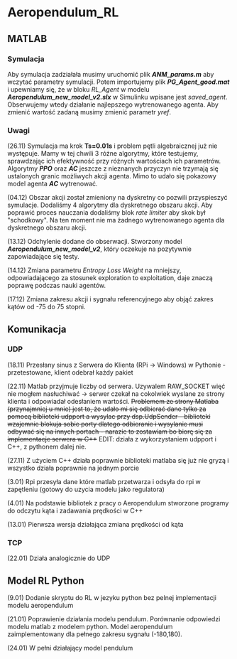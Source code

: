 # Aeropendulum_RL
## MATLAB

### Symulacja
Aby symulacja zadziałała musimy uruchomić plik ***ANM_params.m*** aby wczytać parametry symulacji. Potem importujemy plik ***PG_Agent_good.mat*** i upewniamy się, że w bloku *RL_Agent* w modelu ***Aeropendulum_new_model_v2.slx*** w Simulinku wpisane jest *saved_agent*. Obserwujemy wtedy działanie najlepszego wytrenowanego agenta. Aby zmienić wartość zadaną musimy zmienić parametr *yref*.

### Uwagi
(26.11) Symulacja ma krok **Ts=0.01s** i problem pętli algebraicznej już nie występuje. Mamy w tej chwili 3 różne algorytmy, które testujemy, sprawdzając ich efektywność przy różnych wartościach ich parametrów. Algorytmy ***PPO*** oraz ***AC*** jeszcze z nieznanych przyczyn nie trzymają się ustalonych granic możliwych akcji agenta. Mimo to udało się pokazowy model agenta ***AC*** wytrenować.

(04.12) Obszar akcji został zmieniony na dyskretny co pozwili przyspieszyć symulacje. Dodaliśmy 4 algorytmy dla dyskretnego obszaru akcji. Aby poprawić proces nauczania dodaliśmy blok *rate limiter* aby skok był "schodkowy". Na ten moment nie ma żadnego wytrenowanego agenta dla dyskretnego obszaru akcji.

(13.12) Odchylenie dodane do obserwacji. Stworzony model ***Aeropendulum_new_model_v2***, który oczekuje na pozytywnie zapowiadające się testy.

(14.12) Zmiana parametru *Entropy Loss Weight* na mniejszy, odpowiadającego za stosunek exploration to exploitation, daje znaczą poprawę podczas nauki agentów.

(17.12) Zmiana zakresu akcji i sygnału referencyjnego aby objąć zakres kątów od -75 do 75 stopni.

## Komunikacja

### UDP 
(18.11) Przesłany sinus z Serwera do Klienta (RPi -> Windows) w Pythonie - przetestowane, klient odebrał każdy pakiet


(22.11) Matlab przyjmuje liczby od serwera. Uzywalem RAW_SOCKET więć nie mogłem nasłuchiwać -> serwer czekał na cokolwiek wyslane ze strony klienta i odpowiadał odesłaniem wartości. ~~Problemem ze strony Matlaba (przynajmniej u mnie) jest to, że udało mi się odbierać dane tylko za pomocą biblioteki udpport a wysylac przy dsp.UdpSender - biblioteki wzajemnie blokuja sobie porty dlatego odbieranie i wysylanie musi odbywać się na innych portach - narazie to zostawiam bo biorę się za implementacje serwera w C++~~ EDIT: działa z wykorzystaniem udpport i C++, z pythonem dalej nie.

(27.11) Z użyciem C++ działa poprawnie biblioteki matlaba się już nie gryzą i wszystko działa poprawnie na jednym porcie

(3.01) Rpi przesyła dane które matlab przetwarza i odsyła do rpi w zapętleniu (gotowy do uzycia modelu jako regulatora)

(4.01) Na podstawie bibliotek z pracy o Aeropendulum stworzone programy do odczytu kąta i zadawania prędkości w C++

(13.01) Pierwsza wersja działająca zmiana prędkości od kąta

### TCP
(22.01) Działa analogicznie do UDP

## Model RL Python

(9.01) Dodanie skryptu do RL w jezyku python bez pelnej implementacji modelu aeropendulum

(21.01) Poprawienie działania modelu pendulum. Porównanie odpowiedzi modelu matlab z modelem python. Model aeropendulum zaimplementowany dla pełnego zakresu sygnału (-180,180). 

(24.01) W pełni działający model pendulum 
